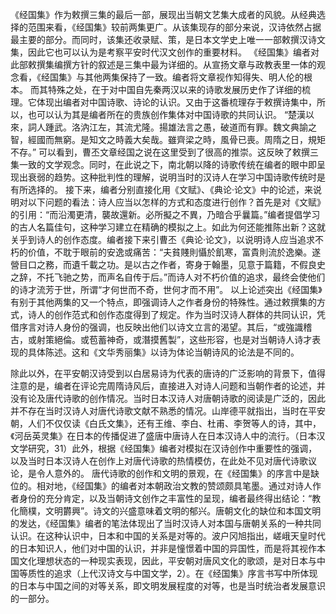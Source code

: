 《经国集》作为敕撰三集的最后一部，展现出当朝文艺集大成者的风貌。从经典选择的范围来看，《经国集》较前两集更广。从该集现存的部分来说，汉诗依然占据最主要的部分。而同时，该集还收录赋、策，是日本文学史上唯一一部敕撰汉诗文集，因此它也可以认为是考察平安时代汉文创作的重要材料。
《经国集》编者对此部敕撰集编撰方针的叙述是三集中最为详细的。从宣扬文章与政教表里一体的观念看，《经国集》与其他两集保持了一致。编者将文章视作知得失、明人伦的根本。
而其特殊之处，在于对中国自先秦两汉以来的诗歌发展历史作了详细的梳理。它体现出编者对中国诗歌、诗论的认识。又由于这番梳理存于敕撰诗集中，所以，也可以认为其是编者所在的贵族创作集体对中国诗歌的共同认识。
“楚漢以來，詞人踵武。洛汭江左，其流尤隆。揚雄法言之愚，破道而有罪。魏文典諭之智，經國而無窮。是知文之時義大矣哉。雖齊梁之時，風骨已喪。周隋之日，規矩不存。”
可以看到，曹丕文章经国之说在这里受到了很高的推崇。这反映了敕撰三集一致的文学观念。同时，在此说之下，南北朝以降的诗歌传统在编者的眼中即呈现出衰弱的趋势。这种批判性的理解，说明当时的汉诗人在学习中国诗歌传统时是有所选择的。
接下来，编者分别直接化用《文赋》、《典论·论文》中的论述，来说明对以下问题的看法：诗人应当以怎样的方式和态度进行创作？首先是对《文赋》的引用：“而沿濁更清，襲故還新。必所擬之不異，乃暗合乎曩篇。”编者提倡学习的古人名篇佳句，这种学习建立在精确的模拟之上。如此为何还能推陈出新？这就关乎到诗人的创作态度。编者接下来引曹丕《典论·论文》，以说明诗人应当追求不朽的价值，不耽于眼前的安逸或痛苦：“夫貧賤則懾於飢寒，富貴則流於逸樂。遂營目口之務，而遺千載之功。是以古之作者，寄身于翰墨，见意于篇籍，不假良史之辞，不托飞驰之势，而声名自传于后。”而诗人对不朽价值的追求，最终会使他们的诗才流芳于世，所谓“才何世而不奇，世何才而不用”。
以上论述突出《经国集》有别于其他两集的又一个特点，即强调诗人之作者身份的特殊性。通过敕撰集的方式，诗人的创作范式和创作态度得到了规定。作为当时汉诗人群体的共同认识，凭借序言对诗人身份的强调，也反映出他们以诗文立言的渴望。其后，“或強識稽古，或射策絕倫。或苞蓄神奇，或潛摸舊製”，这些形容，也是对当朝诗人诗才表现的具体陈述。这和《文华秀丽集》以诗为体论当朝诗风的论法是不同的。

除此以外，在平安朝汉诗受到以白居易诗为代表的唐诗的广泛影响的背景下，值得注意的是，编者在评论完周隋诗风后，直接进入对诗人问题和当朝作者的论述，并没有论及唐代诗歌的创作情况。当时日本汉诗人对唐朝诗歌的阅读是广泛的，因此并不存在当时汉诗人对唐代诗歌文献不熟悉的情况。山岸德平就指出，当时在平安朝，人们不仅仅读《白氏文集》，还有王维、李白、杜甫、李贺等人的诗，其中，《河岳英灵集》在日本的传播促进了盛唐中唐诗人在日本汉诗人中的流行。（日本汉文学研究，31）此外，根据《经国集》编者对模拟在汉诗创作中重要性的强调，以及当时日本汉诗人在创作上对唐代诗歌的热情模仿，在此处不见对唐代诗歌议论，是令人意外的。
唐代诗歌的创作和文明的景观，在《经国集》的序言中是缺位的。相对地，《经国集》的编者对本朝政治文教的赞颂颇具笔墨。通过对诗人作者身份的充分肯定，以及当朝诗文创作之丰富性的呈现，编者最终得出结论：“教化簡樸，文明欝興”。诗文的兴盛意味着文明的郁兴。唐朝文化的缺位和本国文明的发达，《经国集》编者的笔法体现出了当时汉诗人对本国与唐朝关系的一种共同认识。在这种认识中，日本和中国的关系是对等的。波户冈旭指出，嵯峨天皇时代的日本知识人，他们对中国的认识，并非是憧憬着中国的异国性，而是将其视作本国文化理想状态的一种现实表现，因此，平安朝对唐风文化的歌颂，是对日本与中国等质性的追求（上代汉诗文与中国文学，2）。在《经国集》序言书写中所体现的日本与中国之间的对等关系，即文明发展程度的对等，也是当时统治者发展意识的一部分。




